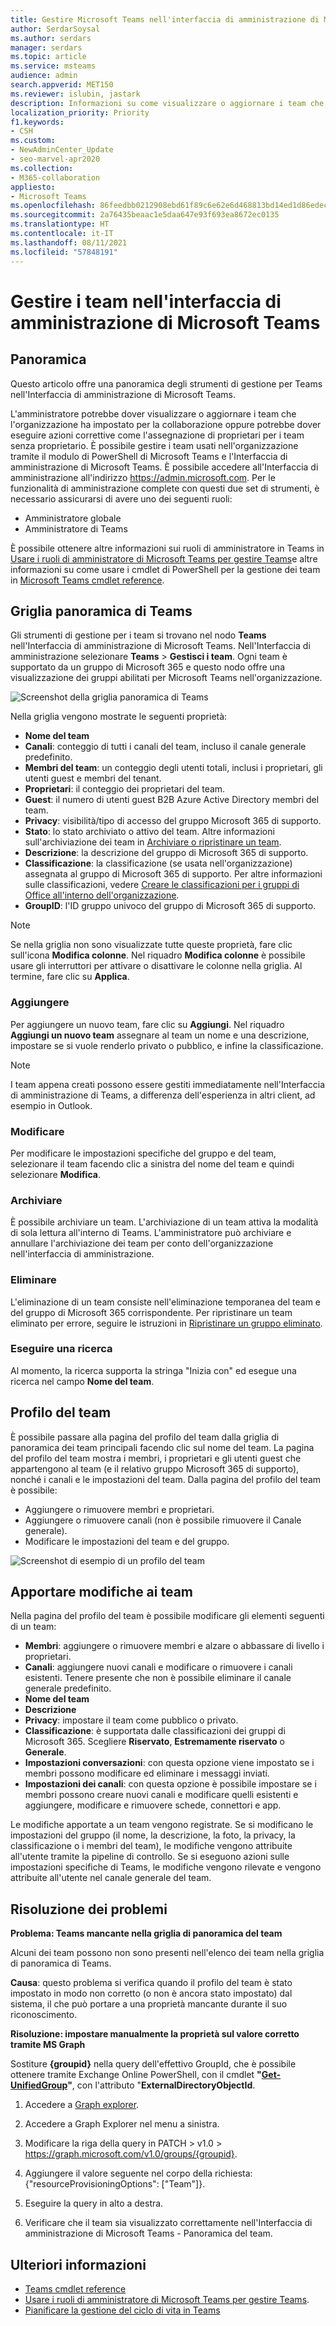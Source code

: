 ```yaml
---
title: Gestire Microsoft Teams nell'interfaccia di amministrazione di Microsoft Teams
author: SerdarSoysal
ms.author: serdars
manager: serdars
ms.topic: article
ms.service: msteams
audience: admin
search.appverid: MET150
ms.reviewer: islubin, jastark
description: Informazioni su come visualizzare o aggiornare i team che l'organizzazione ha configurato per la collaborazione nell'Interfaccia di amministrazione di Microsoft Teams.
localization_priority: Priority
f1.keywords:
- CSH
ms.custom:
- NewAdminCenter_Update
- seo-marvel-apr2020
ms.collection:
- M365-collaboration
appliesto:
- Microsoft Teams
ms.openlocfilehash: 86feedbb0212908ebd61f89c6e62e6d468813bd14ed1d86edec3abc00bf1d582
ms.sourcegitcommit: 2a76435beaac1e5daa647e93f693ea8672ec0135
ms.translationtype: HT
ms.contentlocale: it-IT
ms.lasthandoff: 08/11/2021
ms.locfileid: "57848191"
---
```

# <a name="manage-teams-in-the-microsoft-teams-admin-center"></a>Gestire i team nell'interfaccia di amministrazione di Microsoft Teams

## <a name="overview"></a>Panoramica

Questo articolo offre una panoramica degli strumenti di gestione per Teams nell'Interfaccia di amministrazione di Microsoft Teams.

L'amministratore potrebbe dover visualizzare o aggiornare i team che l'organizzazione ha impostato per la collaborazione oppure potrebbe dover eseguire azioni correttive come l'assegnazione di proprietari per i team senza proprietario. È possibile gestire i team usati nell'organizzazione tramite il modulo di PowerShell di Microsoft Teams e l'Interfaccia di amministrazione di Microsoft Teams. È possibile accedere all'Interfaccia di amministrazione all'indirizzo <a href="https://go.microsoft.com/fwlink/p/?linkid=2024339" target="_blank">https://admin.microsoft.com</a>. Per le funzionalità di amministrazione complete con questi due set di strumenti, è necessario assicurarsi di avere uno dei seguenti ruoli:

- Amministratore globale
- Amministratore di Teams

È possibile ottenere altre informazioni sui ruoli di amministratore in Teams in [Usare i ruoli di amministratore di Microsoft Teams per gestire Teams](using-admin-roles.md)e altre informazioni su come usare i cmdlet di PowerShell per la gestione dei team in [Microsoft Teams cmdlet reference](/powershell/teams/).



## <a name="teams-overview-grid"></a>Griglia panoramica di Teams

Gli strumenti di gestione per i team si trovano nel nodo **Teams** nell'Interfaccia di amministrazione di Microsoft Teams. Nell'Interfaccia di amministrazione selezionare **Teams** > **Gestisci i team**. Ogni team è supportato da un gruppo di Microsoft 365 e questo nodo offre una visualizzazione dei gruppi abilitati per Microsoft Teams nell'organizzazione.

![Screenshot della griglia panoramica di Teams](media/manage-teams-in-modern-portal-grid.png)  

Nella griglia vengono mostrate le seguenti proprietà:

- **Nome del team**
- **Canali**: conteggio di tutti i canali del team, incluso il canale generale predefinito.
- **Membri del team**: un conteggio degli utenti totali, inclusi i proprietari, gli utenti guest e membri del tenant.
- **Proprietari**: il conteggio dei proprietari del team.
- **Guest**: il numero di utenti guest B2B Azure Active Directory membri del team.
- **Privacy**: visibilità/tipo di accesso del gruppo Microsoft 365 di supporto.
- **Stato**: lo stato archiviato o attivo del team. Altre informazioni sull'archiviazione dei team in [Archiviare o ripristinare un team](https://support.office.com/article/archive-or-restore-a-team-dc161cfd-b328-440f-974b-5da5bd98b5a7).
- **Descrizione**: la descrizione del gruppo di Microsoft 365 di supporto.
- **Classificazione**: la classificazione (se usata nell'organizzazione) assegnata al gruppo di Microsoft 365 di supporto. Per altre informazioni sulle classificazioni, vedere [Creare le classificazioni per i gruppi di Office all'interno dell'organizzazione](/office365/enterprise/powershell/manage-office-365-groups-with-powershell#create-classifications-for-office-groups-in-your-organization).
- **GroupID**: l'ID gruppo univoco del gruppo di Microsoft 365 di supporto.

> [!NOTE]
> Se nella griglia non sono visualizzate tutte queste proprietà, fare clic sull'icona **Modifica colonne**. Nel riquadro **Modifica colonne** è possibile usare gli interruttori per attivare o disattivare le colonne nella griglia. Al termine, fare clic su **Applica**.

### <a name="add"></a>Aggiungere

Per aggiungere un nuovo team, fare clic su **Aggiungi**. Nel riquadro **Aggiungi un nuovo team** assegnare al team un nome e una descrizione, impostare se si vuole renderlo privato o pubblico, e infine la classificazione.

> [!NOTE]
> I team appena creati possono essere gestiti immediatamente nell'Interfaccia di amministrazione di Teams, a differenza dell'esperienza in altri client, ad esempio in Outlook.

### <a name="edit"></a>Modificare

Per modificare le impostazioni specifiche del gruppo e del team, selezionare il team facendo clic a sinistra del nome del team e quindi selezionare **Modifica**.

### <a name="archive"></a>Archiviare

È possibile archiviare un team. L'archiviazione di un team attiva la modalità di sola lettura all'interno di Teams. L'amministratore può archiviare e annullare l'archiviazione dei team per conto dell'organizzazione nell'interfaccia di amministrazione. 

### <a name="delete"></a>Eliminare

L'eliminazione di un team consiste nell'eliminazione temporanea del team e del gruppo di Microsoft 365 corrispondente. Per ripristinare un team eliminato per errore, seguire le istruzioni in [Ripristinare un gruppo eliminato](/microsoft-365/admin/create-groups/restore-deleted-group).

### <a name="search"></a>Eseguire una ricerca

Al momento, la ricerca supporta la stringa "Inizia con" ed esegue una ricerca nel campo **Nome del team**.

## <a name="team-profile"></a>Profilo del team

È possibile passare alla pagina del profilo del team dalla griglia di panoramica dei team principali facendo clic sul nome del team. La pagina del profilo del team mostra i membri, i proprietari e gli utenti guest che appartengono al team (e il relativo gruppo Microsoft 365 di supporto), nonché i canali e le impostazioni del team. Dalla pagina del profilo del team è possibile:

- Aggiungere o rimuovere membri e proprietari.
- Aggiungere o rimuovere canali (non è possibile rimuovere il Canale generale).
- Modificare le impostazioni del team e del gruppo.
 
![Screenshot di esempio di un profilo del team](media/manage-teams-in-modern-portal-team-profile-page.png)

## <a name="making-changes-to-teams"></a>Apportare modifiche ai team

Nella pagina del profilo del team è possibile modificare gli elementi seguenti di un team:

- **Membri**: aggiungere o rimuovere membri e alzare o abbassare di livello i proprietari.
- **Canali**: aggiungere nuovi canali e modificare o rimuovere i canali esistenti. Tenere presente che non è possibile eliminare il canale generale predefinito.
- **Nome del team**
- **Descrizione**
- **Privacy**: impostare il team come pubblico o privato.
- **Classificazione**: è supportata dalle classificazioni dei gruppi di Microsoft 365. Scegliere **Riservato**, **Estremamente riservato** o **Generale**.
- **Impostazioni conversazioni**: con questa opzione viene impostato se i membri possono modificare ed eliminare i messaggi inviati.
- **Impostazioni dei canali**: con questa opzione è possibile impostare se i membri possono creare nuovi canali e modificare quelli esistenti e aggiungere, modificare e rimuovere schede, connettori e app.

Le modifiche apportate a un team vengono registrate. Se si modificano le impostazioni del gruppo (il nome, la descrizione, la foto, la privacy, la classificazione o i membri del team), le modifiche vengono attribuite all'utente tramite la pipeline di controllo. Se si eseguono azioni sulle impostazioni specifiche di Teams, le modifiche vengono rilevate e vengono attribuite all'utente nel canale generale del team.

## <a name="troubleshooting"></a>Risoluzione dei problemi

**Problema: Teams mancante nella griglia di panoramica del team**

Alcuni dei team possono non sono presenti nell'elenco dei team nella griglia di panoramica di Teams.

**Causa**: questo problema si verifica quando il profilo del team è stato impostato in modo non corretto (o non è ancora stato impostato) dal sistema, il che può portare a una proprietà mancante durante il suo riconoscimento.

**Risoluzione: impostare manualmente la proprietà sul valore corretto tramite MS Graph**

Sostiture **{groupid}** nella query dell'effettivo GroupId, che è possibile ottenere tramite Exchange Online PowerShell, con il cmdlet **"[Get-UnifiedGroup](/powershell/module/exchange/users-and-groups/get-unifiedgroup)"**, con l'attributo "**ExternalDirectoryObjectId**.

1. Accedere a [Graph explorer](https://developer.microsoft.com/graph/graph-explorer).

2. Accedere a Graph Explorer nel menu a sinistra.

3. Modificare la riga della query in PATCH > v1.0 > https://graph.microsoft.com/v1.0/groups/{groupid}.

4. Aggiungere il valore seguente nel corpo della richiesta: {"resourceProvisioningOptions": ["Team"]}.

5. Eseguire la query in alto a destra.

6. Verificare che il team sia visualizzato correttamente nell'Interfaccia di amministrazione di Microsoft Teams - Panoramica del team.

## <a name="learn-more"></a>Ulteriori informazioni

- [Teams cmdlet reference](/powershell/teams/)  
- [Usare i ruoli di amministratore di Microsoft Teams per gestire Teams](using-admin-roles.md).
- [Pianificare la gestione del ciclo di vita in Teams](plan-teams-lifecycle.md)
